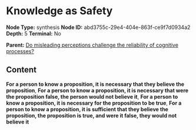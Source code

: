 # Knowledge as Safety

**Node Type:** synthesis
**Node ID:** abd3755c-29e4-404e-863f-ce9f7d0934a2
**Depth:** 5
**Terminal:** No

**Parent:** [Do misleading perceptions challenge the reliability of cognitive processes?](do-misleading-perceptions-challenge-the-reliability-of-cognitive-processes-antithesis-f9514be3-e259-4bdc-89cf-22e333005b55.md)

## Content

**For a person to know a proposition, it is necessary that they believe the proposition**, **For a person to know a proposition, it is necessary that were the proposition false, the person would not believe it**, **For a person to know a proposition, it is necessary for the proposition to be true**, **For a person to know a proposition, it is sufficient that they believe the proposition, the proposition is true, and were it false, they would not believe it**
